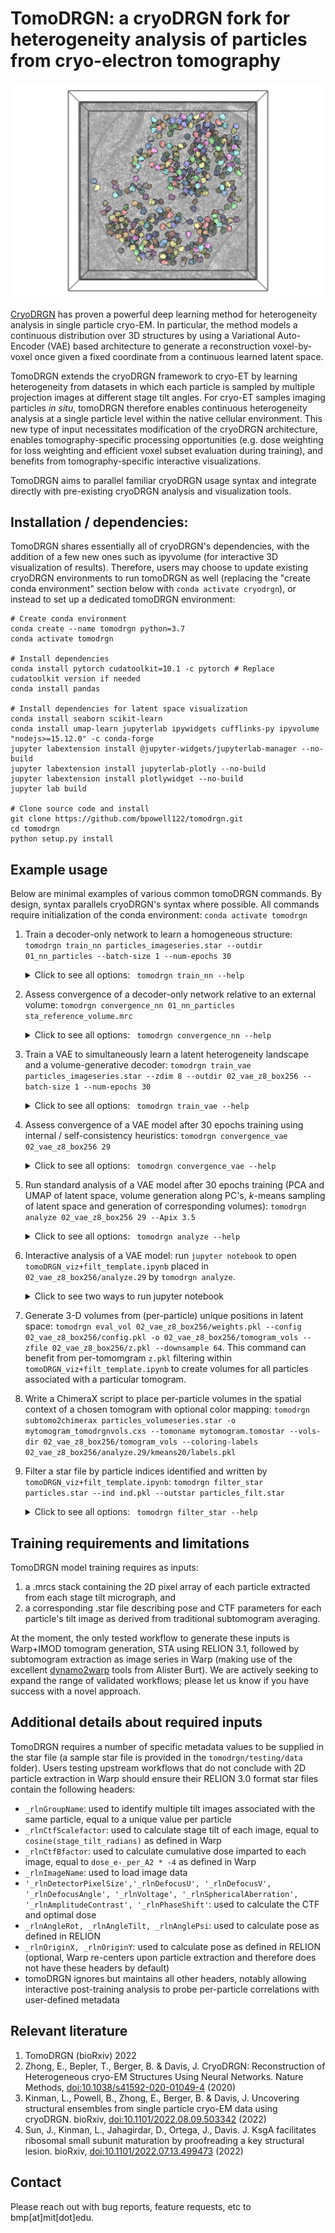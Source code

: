 # TomoDRGN: a cryoDRGN fork for heterogeneity analysis of particles from cryo-electron tomography

<p style="text-align: center;">
    <img src="assets/empiar10499_00255_ribosomes.png" alt="Unique per-particle ribosome volumes, calculated from a tomoDRGN variational autoencoder trained on EMPIAR-10499 _Mycoplasma pneumonaie_ ribosomes, mapped back to the tomographic cellular environment"/> 
</p>

[CryoDRGN](https://github.com/zhonge/cryodrgn) has proven a powerful deep learning method for heterogeneity analysis in single particle cryo-EM. In particular, the method models a continuous distribution over 3D structures by using a Variational Auto-Encoder (VAE) based architecture to generate a reconstruction voxel-by-voxel once given a fixed coordinate from a continuous learned  latent space.

TomoDRGN extends the cryoDRGN framework to cryo-ET by learning heterogeneity from datasets in which each particle is sampled by multiple projection images at different stage tilt angles. For cryo-ET samples imaging particles _in situ_, tomoDRGN therefore enables continuous heterogeneity analysis at a single particle level within the native cellular environment. This new type of input necessitates modification of the cryoDRGN architecture, enables tomography-specific processing opportunities (e.g. dose weighting for loss weighting and efficient voxel subset evaluation during training), and benefits from tomography-specific interactive visualizations.

TomoDRGN aims to parallel familiar cryoDRGN usage syntax and integrate directly with pre-existing cryoDRGN analysis and visualization tools. 


## Installation / dependencies:
TomoDRGN shares essentially all of cryoDRGN's dependencies, with the addition of a few new ones such as ipyvolume (for interactive 3D visualization of results). Therefore, users may choose to update existing cryoDRGN environments to run tomoDRGN as well (replacing the "create conda environment" section below with `conda activate cryodrgn`), or instead to set up a dedicated tomoDRGN environment:

    # Create conda environment
    conda create --name tomodrgn python=3.7
    conda activate tomodrgn

    # Install dependencies
    conda install pytorch cudatoolkit=10.1 -c pytorch # Replace cudatoolkit version if needed
    conda install pandas
    
    # Install dependencies for latent space visualization 
    conda install seaborn scikit-learn 
    conda install umap-learn jupyterlab ipywidgets cufflinks-py ipyvolume "nodejs>=15.12.0" -c conda-forge
    jupyter labextension install @jupyter-widgets/jupyterlab-manager --no-build
    jupyter labextension install jupyterlab-plotly --no-build
    jupyter labextension install plotlywidget --no-build
    jupyter lab build

    # Clone source code and install
    git clone https://github.com/bpowell122/tomodrgn.git
    cd tomodrgn
    python setup.py install

## Example usage
Below are minimal examples of various common tomoDRGN commands. By design, syntax parallels cryoDRGN's syntax where possible. All commands require initialization of the conda environment: `conda activate tomodrgn`

1. Train a decoder-only network to learn a homogeneous structure: `tomodrgn train_nn particles_imageseries.star --outdir 01_nn_particles --batch-size 1 --num-epochs 30`
    <details> 
        <summary> Click to see all options: <code> tomodrgn train_nn --help </code> </summary>
   
        usage: tomodrgn train_nn [-h] -o OUTDIR [--load WEIGHTS.PKL]
                         [--checkpoint CHECKPOINT]
                         [--log-interval LOG_INTERVAL] [-v] [--seed SEED]
                         [--ind IND] [--uninvert-data] [--no-window]
                         [--window-r WINDOW_R] [--datadir DATADIR] [--lazy]
                         [--Apix APIX] [--recon-tilt-weight]
                         [--recon-dose-weight] [--dose-override DOSE_OVERRIDE]
                         [--l-dose-mask] [--sample-ntilts SAMPLE_NTILTS]
                         [-n NUM_EPOCHS] [-b BATCH_SIZE] [--wd WD] [--lr LR]
                         [--norm NORM NORM] [--no-amp] [--multigpu]
                         [--layers LAYERS] [--dim DIM] [--l-extent L_EXTENT]
                         [--pe-type {geom_ft,geom_full,geom_lowf,geom_nohighf,linear_lowf,gaussian,none}]
                         [--pe-dim PE_DIM] [--activation {relu,leaky_relu}]
                         [--feat-sigma FEAT_SIGMA]
                         particles

       Train a NN to model a 3D density map given 2D images from a tilt series with
       consensus pose assignments

       positional arguments:
         particles             Input particles (.mrcs, .star, .cs, or .txt)
    
       optional arguments:
         -h, --help            show this help message and exit
         -o OUTDIR, --outdir OUTDIR
                               Output directory to save model (default: None)
         --load WEIGHTS.PKL    Initialize training from a checkpoint (default: None)
         --checkpoint CHECKPOINT
                               Checkpointing interval in N_EPOCHS (default: 1)
         --log-interval LOG_INTERVAL
                               Logging interval in N_PTCLS (default: 200)
         -v, --verbose         Increases verbosity (default: False)
         --seed SEED           Random seed (default: 1605)
    
       Dataset loading:
         --ind IND             Filter particle stack by these indices (default: None)
         --uninvert-data       Do not invert data sign (default: True)
         --no-window           Turn off real space windowing of dataset (default:
                               True)
         --window-r WINDOW_R   Windowing radius (default: 0.85)
         --datadir DATADIR     Path prefix to particle stack if loading relative
                               paths from a .star or .cs file (default: None)
         --lazy                Lazy loading if full dataset is too large to fit in
                               memory (default: False)
         --Apix APIX           Override A/px from input starfile; useful if starfile
                               does not have _rlnDetectorPixelSize col (default: 1.0)
         --recon-tilt-weight   Weight reconstruction loss by cosine(tilt_angle)
                               (default: False)
         --recon-dose-weight   Weight reconstruction loss per tilt per pixel by dose
                               dependent amplitude attenuation (default: False)
         --dose-override DOSE_OVERRIDE
                               Manually specify dose in e- / A2 / tilt (default:
                               None)
         --l-dose-mask         Do not train on frequencies exposed to > 2.5x critical
                               dose. Training lattice is intersection of this with
                               --l-extent (default: False)
         --sample-ntilts SAMPLE_NTILTS
                               Number of tilts to sample from each particle per
                               epoch. Default: min(ntilts) from dataset (default:
                               None)
    
       Training parameters:
         -n NUM_EPOCHS, --num-epochs NUM_EPOCHS
                               Number of training epochs (default: 20)
         -b BATCH_SIZE, --batch-size BATCH_SIZE
                               Minibatch size (default: 8)
         --wd WD               Weight decay in Adam optimizer (default: 0)
         --lr LR               Learning rate in Adam optimizer (default: 0.0001)
         --norm NORM NORM      Data normalization as shift, 1/scale (default: mean,
                               std of dataset) (default: None)
         --no-amp              Disable use of mixed-precision training (default:
                               False)
         --multigpu            Parallelize training across all detected GPUs. Specify
                               GPUs i,j via `export CUDA_VISIBLE_DEVICES=i,j` before
                               tomodrgn train_vae (default: False)
    
       Network Architecture:
         --layers LAYERS       Number of hidden layers (default: 3)
         --dim DIM             Number of nodes in hidden layers (default: 256)
         --l-extent L_EXTENT   Coordinate lattice size (if not using positional
                               encoding) (default: 0.5)
         --pe-type {geom_ft,geom_full,geom_lowf,geom_nohighf,linear_lowf,gaussian,none}
                               Type of positional encoding (default: geom_lowf)
         --pe-dim PE_DIM       Num sinusoid features in positional encoding (default:
                               D/2) (default: None)
         --activation {relu,leaky_relu}
                               Activation (default: relu)
         --feat-sigma FEAT_SIGMA
                               Scale for random Gaussian features (default: 0.5)
    </details>

2. Assess convergence of a decoder-only network relative to an external volume: `tomodrgn convergence_nn 01_nn_particles sta_reference_volume.mrc`
   <details> 
        <summary> Click to see all options: <code> tomodrgn convergence_nn --help </code> </summary>

        usage: tomodrgn convergence_nn [-h] [--max-epoch MAX_EPOCH] [--include-dc]
                               [--fsc-mask {None,sphere,tight,soft}]
                               training_directory reference_volume
        Assess convergence of a decoder-only network relative to an external volume by FSC
   
        positional arguments:
          training_directory    train_nn directory containing reconstruct.N.mrc
          reference_volume      volume against which to calculate FSC
   
        optional arguments:
          -h, --help            show this help message and exit
          --max-epoch MAX_EPOCH
                                Maximum epoch for which to calculate FSCs (default:
                                None)
          --include-dc          Include FSC calculation for DC component, default
                                False because DC component default excluded during
                                training (default: False)
          --fsc-mask {None,sphere,tight,soft}
                                Type of mask applied to volumes before calculating FSC
                                (default: soft)
    </details>

3. Train a VAE to simultaneously learn a latent heterogeneity landscape and a volume-generative decoder: `tomodrgn train_vae particles_imageseries.star --zdim 8 --outdir 02_vae_z8_box256 --batch-size 1 --num-epochs 30`
   <details> 
        <summary> Click to see all options: <code> tomodrgn train_vae --help </code> </summary>
   
        usage: tomodrgn train_vae [-h] -o OUTDIR --zdim ZDIM [--load WEIGHTS.PKL]
                             [--checkpoint CHECKPOINT]
                             [--log-interval LOG_INTERVAL] [-v] [--seed SEED]
                             [--ind PKL] [--uninvert-data] [--no-window]
                             [--window-r WINDOW_R] [--datadir DATADIR] [--lazy]
                             [--Apix APIX] [--recon-tilt-weight]
                             [--recon-dose-weight]
                             [--dose-override DOSE_OVERRIDE] [--l-dose-mask]
                             [--sample-ntilts SAMPLE_NTILTS] [-n NUM_EPOCHS]
                             [-b BATCH_SIZE] [--wd WD] [--lr LR] [--beta BETA]
                             [--beta-control BETA_CONTROL] [--norm NORM NORM]
                             [--no-amp] [--multigpu] [--enc-layers-A QLAYERSA]
                             [--enc-dim-A QDIMA] [--out-dim-A OUT_DIM_A]
                             [--enc-layers-B QLAYERSB] [--enc-dim-B QDIMB]
                             [--enc-mask ENC_MASK] [--dec-layers PLAYERS]
                             [--dec-dim PDIM] [--l-extent L_EXTENT]
                             [--pe-type {geom_ft,geom_full,geom_lowf,geom_nohighf,linear_lowf,gaussian,none}]
                             [--feat-sigma FEAT_SIGMA] [--pe-dim PE_DIM]
                             [--activation {relu,leaky_relu}]
                             particles
   
        Train a VAE for heterogeneous reconstruction with known pose for tomography data
        
        positional arguments:
        particles             Input particles (.mrcs, .star, .cs, or .txt)
        
        optional arguments:
          -h, --help            show this help message and exit
          -o OUTDIR, --outdir OUTDIR Output directory to save model (default: None)
          --zdim ZDIM           Dimension of latent variable (default: None)
          --load WEIGHTS.PKL    Initialize training from a checkpoint (default: None)
          --checkpoint CHECKPOINT
                              Checkpointing interval in N_EPOCHS (default: 1)
          --log-interval LOG_INTERVAL
                              Logging interval in N_PTCLS (default: 200)
          -v, --verbose         Increaes verbosity (default: False)
          --seed SEED           Random seed (default: 50236)
   
        Dataset loading:
          --ind PKL             Filter particle stack by these indices (default: None)
          --uninvert-data       Do not invert data sign (default: True)
          --no-window           Turn off real space windowing of dataset (default:
                                True)
          --window-r WINDOW_R   Windowing radius (default: 0.85)
          --datadir DATADIR     Path prefix to particle stack if loading relative
                                paths from a .star or .cs file (default: None)
          --lazy                Lazy loading if full dataset is too large to fit in
                                memory (Should copy dataset to SSD) (default: False)
          --Apix APIX           Override A/px from input starfile; useful if starfile
                                does not have _rlnDetectorPixelSize col (default: 1.0)
          --recon-tilt-weight   Weight reconstruction loss by cosine(tilt_angle)
                                (default: False)
          --recon-dose-weight   Weight reconstruction loss per tilt per pixel by dose
                                dependent amplitude attenuation (default: False)
          --dose-override DOSE_OVERRIDE
                                Manually specify dose in e- / A2 / tilt (default:
                                None)
          --l-dose-mask         Do not train on frequencies exposed to > 2.5x critical
                                dose. Training lattice is intersection of this with
                                --l-extent (default: False)
          --sample-ntilts SAMPLE_NTILTS
                                Number of tilts to sample from each particle per
                                epoch. Default: min(ntilts) from dataset (default:
                                None)
        
        Training parameters:
          -n NUM_EPOCHS, --num-epochs NUM_EPOCHS
                                Number of training epochs (default: 20)
          -b BATCH_SIZE, --batch-size BATCH_SIZE
                                Minibatch size (default: 8)
          --wd WD               Weight decay in Adam optimizer (default: 0)
          --lr LR               Learning rate in Adam optimizer (default: 0.0001)
          --beta BETA           Choice of beta schedule or a constant for KLD weight
                                (default: None)
          --beta-control BETA_CONTROL
                                KL-Controlled VAE gamma. Beta is KL target (default:
                                None)
          --norm NORM NORM      Data normalization as shift, 1/scale (default: 0, std
                                of dataset) (default: None)
          --no-amp              Disable use of mixed-precision training (default:
                                False)
          --multigpu            Parallelize training across all detected GPUs
                                (default: False)
        
        Encoder Network:
          --enc-layers-A QLAYERSA
                                Number of hidden layers for each tilt (default: 3)
          --enc-dim-A QDIMA     Number of nodes in hidden layers for each tilt
                                (default: 256)
          --out-dim-A OUT_DIM_A
                                Number of nodes in output layer of encA == ntilts *
                                number of nodes input to encB (default: 128)
          --enc-layers-B QLAYERSB
                                Number of hidden layers encoding merged tilts
                                (default: 1)
          --enc-dim-B QDIMB     Number of nodes in hidden layers encoding merged tilts
                                (default: 256)
          --enc-mask ENC_MASK   Circular mask of image for encoder (default: D/2; -1
                                for no mask) (default: None)
        
        Decoder Network:
          --dec-layers PLAYERS  Number of hidden layers (default: 3)
          --dec-dim PDIM        Number of nodes in hidden layers (default: 256)
          --l-extent L_EXTENT   Coordinate lattice size (if not using positional
                                encoding) (default: 0.5)
          --pe-type {geom_ft,geom_full,geom_lowf,geom_nohighf,linear_lowf,gaussian,none}
                                Type of positional encoding (default: geom_lowf)
          --feat-sigma FEAT_SIGMA
                                Scale for random Gaussian features (default: 0.5)
          --pe-dim PE_DIM       Num features in positional encoding (default: None)
          --activation {relu,leaky_relu}
                                Activation (default: relu)
   </details>

4. Assess convergence of a VAE model after 30 epochs training using internal / self-consistency heuristics: `tomodrgn convergence_vae 02_vae_z8_box256 29`
   <details> 
        <summary> Click to see all options: <code> tomodrgn convergence_vae --help </code> </summary>

        usage: tomodrgn convergence_vae [-h] [-o OUTDIR]
                                [--epoch-interval EPOCH_INTERVAL]
                                [--force-umap-cpu] [--subset SUBSET]
                                [--random-seed RANDOM_SEED]
                                [--random-state RANDOM_STATE]
                                [--n-epochs-umap N_EPOCHS_UMAP] [--skip-umap]
                                [--n-bins N_BINS] [--smooth SMOOTH]
                                [--smooth-width SMOOTH_WIDTH]
                                [--pruned-maxima PRUNED_MAXIMA]
                                [--radius RADIUS]
                                [--final-maxima FINAL_MAXIMA] [--Apix APIX]
                                [--flip] [--invert] [-d DOWNSAMPLE]
                                [--cuda CUDA] [--skip-volgen]
                                [--max-threads MAX_THREADS] [--thresh THRESH]
                                [--dilate DILATE] [--dist DIST]
                                workdir epoch

        Visualize convergence and training dynamics
        
        positional arguments:
          workdir               Directory with tomoDRGN results
          epoch                 Latest epoch number N to analyze convergence (0-based
                                indexing, corresponding to z.N.pkl, weights.N.pkl
        
        optional arguments:
          -h, --help            show this help message and exit
          -o OUTDIR, --outdir OUTDIR
                                Output directory for convergence analysis results
                                (default: [workdir]/convergence.[epoch]) (default:
                                None)
          --epoch-interval EPOCH_INTERVAL
                                Interval of epochs between calculating most
                                convergence heuristics (default: 5)
        
        UMAP  calculation arguments:
          --force-umap-cpu      Override default UMAP GPU-bound implementation via
                                cuML to use umap-learn library instead (default:
                                False)
          --subset SUBSET       Max number of particles to be used for UMAP
                                calculations. 'None' means use all ptcls (default:
                                50000)
          --random-seed RANDOM_SEED
                                Manually specify the seed used for selection of subset
                                particles (default: None)
          --random-state RANDOM_STATE
                                Random state seed used by UMAP for reproducibility at
                                slight cost of performance (default 42, None means
                                slightly faster but non-reproducible) (default: 42)
          --n-epochs-umap N_EPOCHS_UMAP
                                Number of epochs to train the UMAP embedding via cuML
                                for a given z.pkl, as described in the cuml.UMAP
                                documentation (default: 25000)
          --skip-umap           Skip UMAP embedding. Requires that UMAP be precomputed
                                for downstream calcs. Useful for tweaking volume
                                generation settings. (default: False)
        
        Sketching UMAP via local maxima arguments:
          --n-bins N_BINS       the number of bins along UMAP1 and UMAP2 (default: 30)
          --smooth SMOOTH       smooth the 2D histogram before identifying local
                                maxima (default: True)
          --smooth-width SMOOTH_WIDTH
                                width of gaussian kernel for smoothing 2D histogram
                                expressed as multiple of one bin's width (default:
                                1.0)
          --pruned-maxima PRUNED_MAXIMA
                                prune poorly-separated maxima until this many maxima
                                remain (default: 12)
          --radius RADIUS       distance at which two maxima are considered poorly-
                                separated and are candidates for pruning (euclidean
                                distance in bin-space) (default: 5.0)
          --final-maxima FINAL_MAXIMA
                                select this many local maxima, sorted by highest bin
                                count after pruning, for which to generate volumes
                                (default: 10)
        
        Volume generation arguments:
          --Apix APIX           A/pix of output volume (default: 1.0)
          --flip                Flip handedness of output volume (default: False)
          --invert              Invert contrast of output volume (default: False)
          -d DOWNSAMPLE, --downsample DOWNSAMPLE
                                Downsample volumes to this box size (pixels).
                                Recommended for boxes > 250-300px (default: None)
          --cuda CUDA           Specify cuda device for volume generation (default:
                                None)
          --skip-volgen         Skip volume generation. Requires that volumes already
                                exist for downstream CC + FSC calcs (default: False)
        
        Mask generation arguments:
          --max-threads MAX_THREADS
                                Max number of threads used to parallelize mask
                                generation (default: 8)
          --thresh THRESH       Float, isosurface at which to threshold mask; default
                                None uses 50th percentile (default: None)
          --dilate DILATE       Number of voxels to dilate thresholded isosurface
                                outwards from mask boundary (default: 3)
          --dist DIST           Number of voxels over which to apply a soft cosine
                                falling edge from dilated mask boundary (default: 10)
    </details>

5. Run standard analysis of a VAE model after 30 epochs training (PCA and UMAP of latent space, volume generation along PC's, _k_-means sampling of latent space and generation of corresponding volumes): `tomodrgn analyze 02_vae_z8_box256 29 --Apix 3.5`
   <details> 
        <summary> Click to see all options: <code> tomodrgn analyze --help </code> </summary>

        usage: tomodrgn analyze [-h] [--device DEVICE] [-o OUTDIR] [--skip-vol]
                                [--skip-umap] [--Apix APIX] [--flip] [--invert]
                                [-d DOWNSAMPLE] [--pc PC] [--pc-ondata]
                                [--ksample KSAMPLE]
                                workdir epoch
        
        Visualize latent space and generate volumes
        
        positional arguments:
          workdir               Directory with tomoDRGN results
          epoch                 Epoch number N to analyze (0-based indexing,
                                corresponding to z.N.pkl, weights.N.pkl)
        
        optional arguments:
          -h, --help            show this help message and exit
          --device DEVICE       Optionally specify CUDA device (default: None)
          -o OUTDIR, --outdir OUTDIR
                                Output directory for analysis results (default:
                                [workdir]/analyze.[epoch]) (default: None)
          --skip-vol            Skip generation of volumes (default: False)
          --skip-umap           Skip running UMAP (default: False)
        
        Extra arguments for volume generation:
          --Apix APIX           Pixel size to add to .mrc header (default: 1 A/pix)
          --flip                Flip handedness of output volumes (default: False)
          --invert              Invert contrast of output volumes (default: False)
          -d DOWNSAMPLE, --downsample DOWNSAMPLE
                                Downsample volumes to this box size (pixels) (default:
                                None)
          --pc PC               Number of principal component traversals to generate
                                (default: 2)
          --pc-ondata           Find closest on-data latent point to each PC
                                percentile (default: False)
          --ksample KSAMPLE     Number of kmeans samples to generate (default: 20)
   </details>

6. Interactive analysis of a VAE model: run `jupyter notebook` to open `tomoDRGN_viz+filt_template.ipynb` placed in `02_vae_z8_box256/analyze.29` by `tomodrgn analyze`.
    <details> 
        <summary> Click to see two ways to run jupyter notebook </summary>
    To run a local instance of Jupyter Notebook (e.g. you are viewing a monitor directly connected to a computer with direct access to the filesystem containing 02_vae_z8_box256 and the tomodrgn conda environment):
   
         jupyter notebook 02_vae_z8_box256/analyze.29/tomoDRGN_viz+filt_template.ipynb
    To run a remote instance of Jupyter Notebook (e.g. you are viewing a monitor NOT connected to a computer with direct access to the filesystem containing 02_vae_z8_box256 and the tomodrgn conda environment, perhaps having run tomodrgn on a remote cluster):
         
         # In one terminal window, set up port forwarding to your local machine
         ssh -t -t username@cluster-head-node -L 8888:localhost:8888 ssh active-worker-node -L 8888:localhost:8888

         # In a second terminal window connected to your remote system, launch the notebook
         jupyter notebook 02_vae_z8_box256/analyze.29/tomoDRGN_viz+filt_template.ipynb --no-browser --port 8888
   </details>

7. Generate 3-D volumes from (per-particle) unique positions in latent space: `tomodrgn eval_vol 02_vae_z8_box256/weights.pkl --config 02_vae_z8_box256/config.pkl -o 02_vae_z8_box256/tomogram_vols --zfile 02_vae_z8_box256/z.pkl --downsample 64`. This command can benefit from per-tomomgram `z.pkl` filtering within `tomoDRGN_viz+filt_template.ipynb` to create volumes for all particles associated with a particular tomogram.

8. Write a ChimeraX script to place per-particle volumes in the spatial context of a chosen tomogram with optional color mapping: `tomodrgn subtomo2chimerax particles_volumeseries.star -o mytomogram_tomodrgnvols.cxs --tomoname mytomogram.tomostar --vols-dir 02_vae_z8_box256/tomogram_vols --coloring-labels  02_vae_z8_box256/analyze.29/kmeans20/labels.pkl`

9. Filter a star file by particle indices identified and written by `tomoDRGN_viz+filt_template.ipynb`: `tomodrgn filter_star particles.star --ind ind.pkl --outstar particles_filt.star`
    <details> 
        <summary> Click to see all options: <code> tomodrgn filter_star --help </code> </summary>

        usage: filter_star.py [-h]
                              [--input-type {warp_particleseries,warp_volumeseries,m_volumeseries}]
                              [--ind IND] [--ind-type {particle,image,tilt}]
                              [--tomogram TOMOGRAM] [--action {keep,drop}] -o O
                              input
        
        Filter a .star file generated by Warp subtomogram export
        
        positional arguments:
          input                 Input .star file
        
        optional arguments:
          -h, --help            show this help message and exit
          --input-type {warp_particleseries,warp_volumeseries,m_volumeseries}
                                input data .star source (subtomos as images vs as
                                volumes
          --ind IND             optionally select by indices array (.pkl)
          --ind-type {particle,image,tilt}
                                use indices to filter by particle, by individual
                                image, or by tilt index
          --tomogram TOMOGRAM   optionally select by individual tomogram name (`all`
                                means write individual star files per tomogram
          --action {keep,drop}  keep or remove particles associated with ind/tomogram
                                selection
          -o O                  Output .star file
    </details>

## Training requirements and limitations
TomoDRGN model training requires as inputs:
1. a .mrcs stack containing the 2D pixel array of each particle extracted from each stage tilt micrograph, and
2. a corresponding .star file describing pose and CTF parameters for each particle's tilt image as derived from traditional subtomogram averaging. 

At the moment, the only tested workflow to generate these inputs is Warp+IMOD tomogram generation, STA using RELION 3.1, followed by subtomogram extraction as image series in Warp (making use of the excellent [dynamo2warp](https://github.com/alisterburt/dynamo2m) tools from Alister Burt). We are actively seeking to expand the range of validated workflows; please let us know if you have success with a novel approach.

## Additional details about required inputs
TomoDRGN requires a number of specific metadata values to be supplied in the star file (a sample star file is provided in the `tomodrgn/testing/data` folder). Users testing upstream workflows that do not conclude with 2D particle extraction in Warp should ensure their RELION 3.0 format star files contain the following headers:
* `_rlnGroupName`: used to identify multiple tilt images associated with the same particle, equal to a unique value per particle
* `_rlnCtfScalefactor`: used to calculate stage tilt of each image, equal to `cosine(stage_tilt_radians)` as defined in Warp
* `_rlnCtfBfactor`: used to calculate cumulative dose imparted to each image, equal to `dose_e-_per_A2 * -4` as defined in Warp
* `_rlnImageName`: used to load image data
* `'_rlnDetectorPixelSize','_rlnDefocusU', '_rlnDefocusV', '_rlnDefocusAngle', '_rlnVoltage', '_rlnSphericalAberration', '_rlnAmplitudeContrast', '_rlnPhaseShift'`: used to calculate the CTF and optimal dose
* `_rlnAngleRot, _rlnAngleTilt, _rlnAnglePsi`: used to calculate pose as defined in RELION
* `_rlnOriginX, _rlnOriginY`: used to calculate pose as defined in RELION (optional, Warp re-centers upon particle extraction and therefore does not have these headers by default)
* tomoDRGN ignores but maintains all other headers, notably allowing interactive post-training analysis to probe per-particle correlations with user-defined metadata


## Relevant literature
1. TomoDRGN (bioRxiv) 2022
2. Zhong, E., Bepler, T., Berger, B. & Davis, J. CryoDRGN: Reconstruction of Heterogeneous cryo-EM Structures Using Neural Networks. Nature Methods, [doi:10.1038/s41592-020-01049-4](https://doi.org/10.1038/s41592-020-01049-4) (2020)
3. Kinman, L., Powell, B., Zhong, E., Berger, B. & Davis, J. Uncovering structural ensembles from single particle cryo-EM data using cryoDRGN. bioRxiv, [doi:10.1101/2022.08.09.503342](https://doi.org/10.1101/2022.08.09.503342) (2022)
4. Sun, J., Kinman, L., Jahagirdar, D., Ortega, J., Davis. J. KsgA facilitates ribosomal small subunit maturation by proofreading a key structural lesion. bioRxiv, [doi:10.1101/2022.07.13.499473](https://doi.org/10.1101/2022.07.13.499473) (2022)


## Contact
Please reach out with bug reports, feature requests, etc to bmp[at]mit[dot]edu.